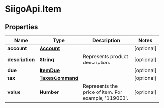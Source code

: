 # SiigoApi.Item

## Properties

Name | Type | Description | Notes
------------ | ------------- | ------------- | -------------
**account** | [**Account**](Account.md) |  | [optional] 
**description** | **String** | Represents product description. | [optional] 
**due** | [**ItemDue**](ItemDue.md) |  | [optional] 
**tax** | [**TaxesCommand**](TaxesCommand.md) |  | [optional] 
**value** | **Number** | Represents the price of item.  For example, &#39;119000&#39;. | [optional] 


